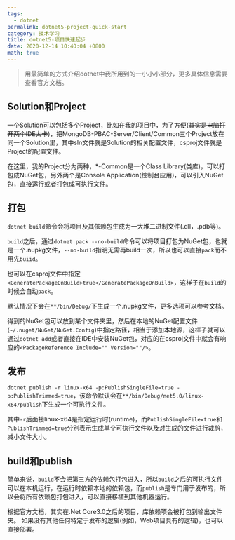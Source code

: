 ```yaml
---
tags: 
  - dotnet
permalink: dotnet5-project-quick-start
category: 技术学习
title: dotnet5-项目快速起步
date: 2020-12-14 10:40:04 +0800
math: true
---
```


> 用最简单的方式介绍dotnet中我所用到的一小小小部分，更多具体信息需要查看官方文档。

## Solution和Project

一个Solution可以包括多个Project，比如在我的项目中，为了方便(<del>其实是电脑打开两个IDE太卡</del>)，把MongoDB-PBAC-Server/Client/Common三个Project放在同一个Solution里，其中sln文件就是Solution的相关配置文件，csproj文件就是Project的配置文件。

在这里，我的Project分为两种，\*-Common是一个Class Library(类库)，可以打包成NuGet包，另外两个是Console Application(控制台应用)，可以引入NuGet包，直接运行或者打包成可执行文件。

## 打包

`dotnet build`命令会将项目及其依赖包生成为一大堆二进制文件(.dll，.pdb等)。

`build`之后，通过`dotnet pack --no-build`命令可以将项目打包为NuGet包，也就是一个.nupkg文件，`--no-build`指明无需再build一次，所以也可以直接`pack`而不用先`buiid`。

也可以在csproj文件中指定`<GeneratePackageOnBuild>true</GeneratePackageOnBuild>`，这样子在`build`的时候会自动`pack`。

默认情况下会在`**/bin/Debug/`下生成一个.nupkg文件，更多选项可以参考文档。

得到的NuGet包可以放到某个文件夹里，然后在本地的NuGet配置文件(`~/.nuget/NuGet/NuGet.Config`)中指定路径，相当于添加本地源，这样子就可以通过`dotnet add`或者直接在IDE中安装NuGet包，对应的在csproj文件中就会有响应的`<PackageReference Include="" Version=""/>`。

## 发布

`dotnet publish -r linux-x64 -p:PublishSingleFile=true -p:PublishTrimmed=true`，该命令默认会在`**/bin/Debug/net5.0/linux-x64/publish`下生成一个可执行文件。

其中`-r`后面接linux-x64是指定运行时(runtime)，而`PublishSingleFile=true`和`PublishTrimmed=true`分别表示生成单个可执行文件以及对生成的文件进行裁剪，减小文件大小。

## build和publish

简单来说，`build`不会把第三方的依赖包打包进入，所以`build`之后的可执行文件可以在本机运行，在运行时依赖本地的依赖包，而`publish`是专门用于发布的，所以会将所有依赖包打包进入，可以直接移植到其他机器运行。

根据官方文档，其实在.Net Core3.0之后的项目，库依赖项会被打包到输出文件夹。 如果没有其他任何特定于发布的逻辑(例如，Web项目具有的逻辑)，也可以直接部署。
